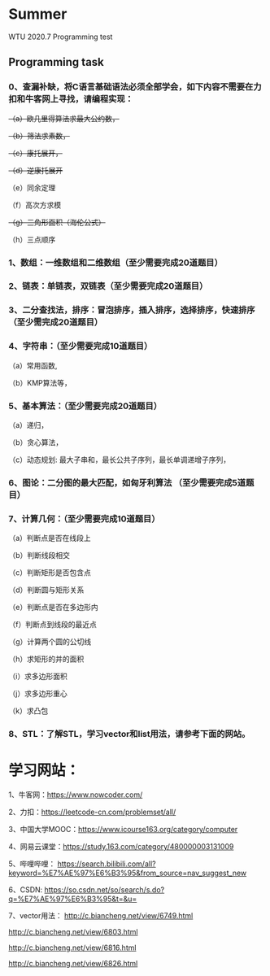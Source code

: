 # Summer
WTU 2020.7 Programming test
## Programming task
### 0、查漏补缺，将C语言基础语法必须全部学会，如下内容不需要在力扣和牛客网上寻找，请编程实现：
~~（a）欧几里得算法求最大公约数，~~

~~（b）筛法求素数，~~

~~（c）康托展开，~~

~~（d）逆康托展开~~

（e）同余定理

（f）高次方求模

~~（g）三角形面积（海伦公式）~~

（h）三点顺序

### 1、数组：一维数组和二维数组（至少需要完成20道题目）

### 2、链表：单链表，双链表（至少需要完成20道题目）

### 3、二分查找法，排序：冒泡排序，插入排序，选择排序，快速排序（至少需完成20道题目）

### 4、字符串：（至少需要完成10道题目）
（a）常用函数,

（b）KMP算法等，

### 5、基本算法：（至少需要完成20道题目）
（a）递归，

（b）贪心算法，

（c）动态规划: 最大子串和，最长公共子序列，最长单调递增子序列，

### 6、图论：二分图的最大匹配，如匈牙利算法 （至少需要完成5道题目）

### 7、计算几何：（至少需要完成10道题目）
（a）判断点是否在线段上

（b）判断线段相交

（c）判断矩形是否包含点

（d）判断圆与矩形关系

（e）判断点是否在多边形内

（f）判断点到线段的最近点

（g）计算两个圆的公切线

（h）求矩形的并的面积

（i）求多边形面积

（j）求多边形重心

（k）求凸包

### 8、STL：了解STL，学习vector和list用法，请参考下面的网站。

# 学习网站：
1、牛客网：https://www.nowcoder.com/

2、力扣：https://leetcode-cn.com/problemset/all/

3、中国大学MOOC：https://www.icourse163.org/category/computer

4、网易云课堂：https://study.163.com/category/480000003131009

5、哔哩哔哩：
https://search.bilibili.com/all?keyword=%E7%AE%97%E6%B3%95&from_source=nav_suggest_new

6、CSDN: 
https://so.csdn.net/so/search/s.do?q=%E7%AE%97%E6%B3%95&t=&u=

7、vector用法：
http://c.biancheng.net/view/6749.html

http://c.biancheng.net/view/6803.html

http://c.biancheng.net/view/6816.html

http://c.biancheng.net/view/6826.html
